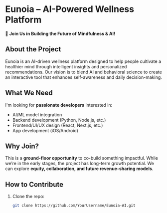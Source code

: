 # Eunoia – AI-Powered Wellness Platform  

🚀 **Join Us in Building the Future of Mindfulness & AI!**  

## About the Project  
Eunoia is an AI-driven wellness platform designed to help people cultivate a healthier mind through intelligent insights and personalized recommendations. Our vision is to blend AI and behavioral science to create an interactive tool that enhances self-awareness and daily decision-making.  

## What We Need  
I'm looking for **passionate developers** interested in:  
- AI/ML model integration  
- Backend development (Python, Node.js, etc.)  
- Frontend/UI/UX design (React, Next.js, etc.)  
- App development (iOS/Android)  

## Why Join?  
This is a **ground-floor opportunity** to co-build something impactful. While we’re in the early stages, the project has long-term growth potential. We can explore **equity, collaboration, and future revenue-sharing models**.  

## How to Contribute  
1. Clone the repo:  
   ```bash
   git clone https://github.com/YourUsername/Eunoia-AI.git
